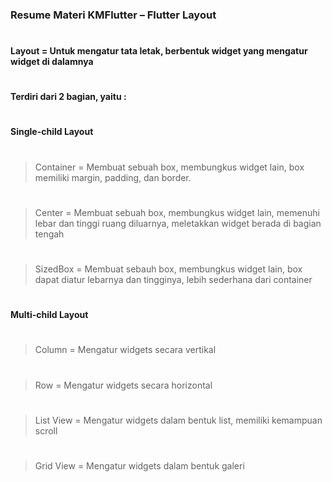 ### Resume Materi KMFlutter – Flutter Layout
#
#### Layout = Untuk mengatur tata letak, berbentuk widget yang mengatur widget di dalamnya
#
#### Terdiri dari 2 bagian, yaitu :
#
#### Single-child Layout 
#
> Container = Membuat sebuah box, membungkus widget lain, box memiliki margin, padding, dan border.
#
> Center = Membuat sebuah box, membungkus widget lain, memenuhi lebar dan tinggi ruang diluarnya, meletakkan widget berada di bagian tengah
#
> SizedBox = Membuat sebauh box, membungkus widget lain, box dapat diatur lebarnya dan tingginya, lebih sederhana dari container
#
#### Multi-child Layout
#
> Column = Mengatur widgets secara vertikal
#
> Row = Mengatur widgets secara horizontal
#
> List View = Mengatur widgets dalam bentuk list, memiliki kemampuan scroll
#
> Grid View = Mengatur widgets dalam bentuk galeri
#
